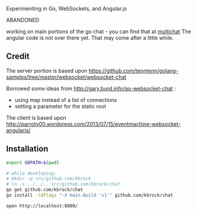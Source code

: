 Experimenting in Go, WebSockets, and Angular.js

ABANDONED

working on main portions of the go chat - you can find that at [multichat](http://github.com/kbrock/multichat)
The angular code is not over there yet. That may come after a little while.

## Credit

The server portion is based upon https://github.com/tenntenn/golang-samples/tree/master/websocket/websocket-chat

Borrowed some ideas from http://gary.burd.info/go-websocket-chat :

- using map instead of a list of connections
- setting a parameter for the static root


The client is based upon http://parroty00.wordpress.com/2013/07/15/eventmachine-websocket-angularjs/


## Installation 

```bash
export GOPATH=$(pwd)

# while developing:
# mkdir -p src/github.com/kbrock
# ln -s ../../.. src/github.com/kbrock/chat
go get github.com/kbrock/chat
go install -ldflags "-X main.Build 'v1'" github.com/kbrock/chat
```

`open http://localhost:8080/`
